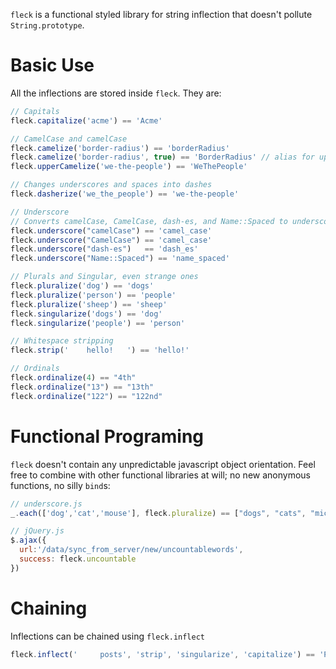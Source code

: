 `fleck` is a functional styled library for string inflection that doesn't pollute `String.prototype`.

Basic Use
====================
All the inflections are stored inside `fleck`.  They are:

```javascript
// Capitals
fleck.capitalize('acme') == 'Acme'

// CamelCase and camelCase
fleck.camelize('border-radius') == 'borderRadius'
fleck.camelize('border-radius', true) == 'BorderRadius' // alias for upperCamelize
fleck.upperCamelize('we-the-people') == 'WeThePeople'

// Changes underscores and spaces into dashes
fleck.dasherize('we_the_people') == 'we-the-people'

// Underscore
// Converts camelCase, CamelCase, dash-es, and Name::Spaced to underscores
fleck.underscore("camelCase") == 'camel_case'
fleck.underscore("CamelCase") == 'camel_case'
fleck.underscore("dash-es")   == 'dash_es'
fleck.underscore("Name::Spaced") == 'name_spaced'

// Plurals and Singular, even strange ones
fleck.pluralize('dog') == 'dogs'
fleck.pluralize('person') == 'people'
fleck.pluralize('sheep') == 'sheep'
fleck.singularize('dogs') == 'dog'
fleck.singularize('people') == 'person'

// Whitespace stripping
fleck.strip('    hello!   ') == 'hello!'

// Ordinals
fleck.ordinalize(4) == "4th"
fleck.ordinalize("13") == "13th"
fleck.ordinalize("122") == "122nd"
```

Functional Programing
======
`fleck` doesn't contain any unpredictable javascript object orientation. Feel free to combine
with other functional libraries at will; no new anonymous functions, no silly `bind`s:

```javascript
// underscore.js
_.each(['dog','cat','mouse'], fleck.pluralize) == ["dogs", "cats", "mice"]

// jQuery.js
$.ajax({
  url:'/data/sync_from_server/new/uncountablewords',
  success: fleck.uncountable
})
```

Chaining
======
Inflections can be chained using `fleck.inflect`

```javascript
fleck.inflect('     posts', 'strip', 'singularize', 'capitalize') == 'Post'
```
